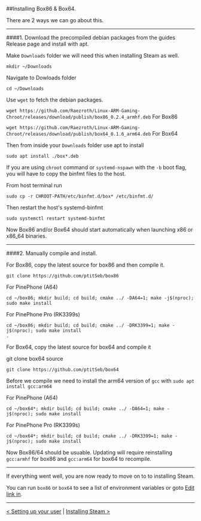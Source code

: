 
##Installing Box86 & Box64.

There are 2 ways we can go about this.

------

####1. Download the precompiled debian packages from the guides Release page and install with apt.

Make `Downloads` folder we will need this when installing Steam as well.
```
mkdir ~/Downloads
```

Navigate to Dowloads folder
```
cd ~/Downloads
```

Use `wget` to fetch the debian packages.

`wget https://github.com/Raezroth/Linux-ARM-Gaming-Chroot/releases/download/publish/box86_0.2.4_armhf.deb` For Box86

`wget https://github.com/Raezroth/Linux-ARM-Gaming-Chroot/releases/download/publish/box64_0.1.6_arm64.deb` For Box64

Then from inside your `Downloads` folder use apt to install
```
sudo apt install ./box*.deb
```

If you are using `chroot` command or `systemd-nspawn` with the `-b` boot flag, you will have to copy the binfmt files to the host.

From host terminal run

```
sudo cp -r CHROOT-PATH/etc/binfmt.d/box* /etc/binfmt.d/
```
Then restart the host's systemd-binfmt

```
sudo systemctl restart systemd-binfmt
```

Now Box86 and/or Box64 should start automatically when launching x86 or x86_64 binaries. 

-----

####2. Manually compile and install.

For Box86, copy the latest source for box86  and then compile it.

```
git clone https://github.com/ptitSeb/box86
```

For PinePhone (A64)

```
cd ~/box86; mkdir build; cd build; cmake ../ -DA64=1; make -j$(nproc); sudo make install
```

For PinePhone Pro (RK3399s)

```
cd ~/box86; mkdir build; cd build; cmake ../ -DRK3399=1; make -j$(nproc); sudo make install
.
```

For Box64, copy the latest source for box64 and compile it

git clone box64 source

```
git clone https://github.com/ptitSeb/box64
```

Before we compile we need to install the arm64 version of `gcc` with `sudo apt install gcc:arm64`

For PinePhone (A64)

```
cd ~/box64*; mkdir build; cd build; cmake ../ -DA64=1; make -j$(nproc); sudo make install
```

For PinePhone Pro (RK3399s)

```
cd ~/box64*; mkdir build; cd build; cmake ../ -DRK3399=1; make -j$(nproc); sudo make install
```

Now Box86/64 should be usuable. Updating will require reinstalling `gcc:armhf` for box86 and `gcc:arm64` for box64 to recompile.

------

If everything went well, you are now ready to move on to to installing Steam.

You can run `box86` or `box64` to see a list of environment variables or goto [Edit link in](). 

-----

[< Setting up your user](create-user.md) | [Installing Steam >](install-steam.md)


